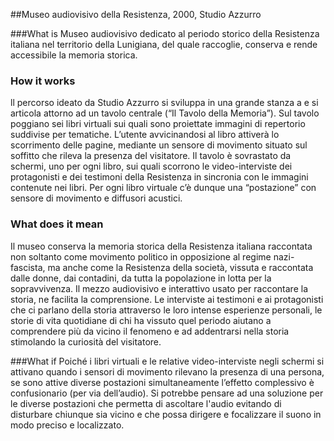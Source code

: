##Museo audiovisivo della Resistenza, 2000, Studio Azzurro

###What is
Museo audiovisivo dedicato al periodo storico della Resistenza italiana nel territorio della Lunigiana, del quale raccoglie, conserva e rende accessibile la memoria storica. 

### How it works
ll percorso ideato da Studio Azzurro si sviluppa in una grande stanza a e si articola attorno ad un tavolo centrale (“Il Tavolo della Memoria”). Sul tavolo poggiano sei libri virtuali sui quali sono proiettate immagini di repertorio suddivise per tematiche. L’utente avvicinandosi al libro attiverà lo scorrimento delle pagine, mediante un sensore di movimento situato sul soffitto che rileva la presenza del visitatore. Il tavolo è sovrastato da schermi, uno per ogni libro, sui quali scorrono le video-interviste dei protagonisti e dei testimoni della Resistenza in sincronia con le immagini contenute nei libri. Per ogni libro virtuale c’è dunque una “postazione” con sensore di movimento e diffusori acustici.

### What does it mean
Il museo conserva la memoria storica della Resistenza italiana raccontata non soltanto come movimento politico in opposizione al regime nazi-fascista, ma anche come la Resistenza della società, vissuta e raccontata dalle donne, dai contadini, da tutta la popolazione in lotta per la sopravvivenza. 
Il mezzo audiovisivo e interattivo usato per raccontare la storia, ne facilita la comprensione. Le interviste ai testimoni e ai protagonisti che ci parlano della storia attraverso le loro intense esperienze personali, le storie di vita quotidiane di chi ha vissuto quel periodo aiutano a comprendere più da vicino il fenomeno e ad addentrarsi nella storia stimolando la curiosità del visitatore.

###What if
Poiché i libri virtuali e le relative video-interviste negli schermi si attivano quando i sensori di movimento rilevano la presenza di una persona, se sono attive diverse postazioni simultaneamente l’effetto complessivo è confusionario (per via dell’audio).
Si potrebbe pensare ad una soluzione per le diverse postazioni che permetta di ascoltare l'audio evitando di disturbare chiunque sia vicino e che possa dirigere e focalizzare il suono in modo preciso e localizzato. 

